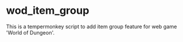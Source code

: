 # wod_item_group
This is a tempermonkey script to add item group feature for web game 'World of Dungeon'.
